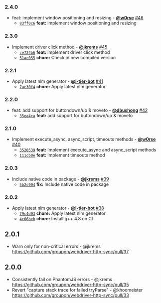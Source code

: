 ### 2.4.0

* feat: implement window positioning and resizing - **[@w0rse](https://github.com/w0rse)** [#46](https://github.com/groupon/webdriver-http-sync/pull/46)
  - [`83ff0c6`](https://github.com/groupon/webdriver-http-sync/commit/83ff0c6b6e3ba49a4e8e5bf421ca14cb9d47286e) **feat:** implement window positioning and resizing


### 2.3.0

* Implement driver click method - **[@jkrems](https://github.com/jkrems)** [#45](https://github.com/groupon/webdriver-http-sync/pull/45)
  - [`ce724b6`](https://github.com/groupon/webdriver-http-sync/commit/ce724b639fbe978cc8afa3325580ff9db5fbd625) **feat:** implement driver click method
  - [`51ac055`](https://github.com/groupon/webdriver-http-sync/commit/51ac055fbb2c8dc893bd7eee7f8cd6c21c57a325) **chore:** Check in new compiled version


### 2.2.1

* Apply latest nlm generator - **[@i-tier-bot](https://github.com/i-tier-bot)** [#41](https://github.com/groupon/webdriver-http-sync/pull/41)
  - [`7ac30f4`](https://github.com/groupon/webdriver-http-sync/commit/7ac30f4609f91d6ec5e4e724492eccd39073f5f1) **chore:** Apply latest nlm generator


### 2.2.0

* feat: add support for buttondown/up & moveto - **[@dbushong](https://github.com/dbushong)** [#42](https://github.com/groupon/webdriver-http-sync/pull/42)
  - [`35ea4ca`](https://github.com/groupon/webdriver-http-sync/commit/35ea4ca6f3fda0480925613c42d73f702e333100) **feat:** add support for buttondown/up & moveto


### 2.1.0

* Implement execute_async, async_script, timeouts methods - **[@w0rse](https://github.com/w0rse)** [#40](https://github.com/groupon/webdriver-http-sync/pull/40)
  - [`3520539`](https://github.com/groupon/webdriver-http-sync/commit/35205398efef9e238b67de35c3a8586c43572f6b) **feat:** Implement execute_async and async_script methods
  - [`111cb0e`](https://github.com/groupon/webdriver-http-sync/commit/111cb0e6d4d8460b5c68becdce23db0ec1db8610) **feat:** Implement timeouts method


### 2.0.3

* Include native code in package - **[@jkrems](https://github.com/jkrems)** [#39](https://github.com/groupon/webdriver-http-sync/pull/39)
  - [`5b2c904`](https://github.com/groupon/webdriver-http-sync/commit/5b2c90449bccd0174400f34c1895ab05fe5025b7) **fix:** Include native code in package


### 2.0.2

* Apply latest nlm generator - **[@i-tier-bot](https://github.com/i-tier-bot)** [#38](https://github.com/groupon/webdriver-http-sync/pull/38)
  - [`79c4d03`](https://github.com/groupon/webdriver-http-sync/commit/79c4d038288790c0da3be036d979737c17b2ebb2) **chore:** Apply latest nlm generator
  - [`4c66beb`](https://github.com/groupon/webdriver-http-sync/commit/4c66bebfe8d37e444ebdc0f8b8f5ab2a3bbb97f2) **chore:** Install g++ 4.8 on CI


2.0.1
-----
* Warn only for non-critical errors - @jkrems
  https://github.com/groupon/webdriver-http-sync/pull/37

2.0.0
-----
* Consistently fail on PhantomJS errors - @jkrems
  https://github.com/groupon/webdriver-http-sync/pull/35
* Revert "capture stack trace for failed tryParse" - @khoomeister
  https://github.com/groupon/webdriver-http-sync/pull/33
